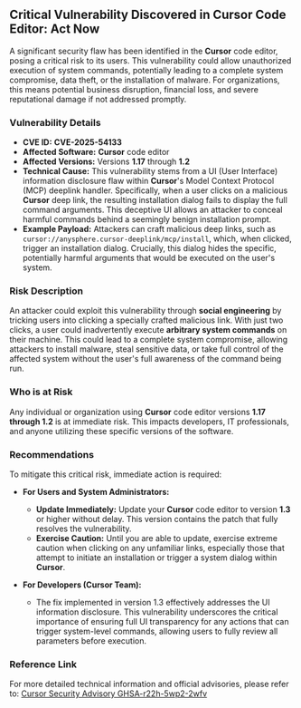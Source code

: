 ## Critical Vulnerability Discovered in Cursor Code Editor: Act Now

A significant security flaw has been identified in the **Cursor** code editor, posing a critical risk to its users. This vulnerability could allow unauthorized execution of system commands, potentially leading to a complete system compromise, data theft, or the installation of malware. For organizations, this means potential business disruption, financial loss, and severe reputational damage if not addressed promptly.

### Vulnerability Details

*   **CVE ID:** **CVE-2025-54133**
*   **Affected Software:** **Cursor** code editor
*   **Affected Versions:** Versions **1.17** through **1.2**
*   **Technical Cause:** This vulnerability stems from a UI (User Interface) information disclosure flaw within **Cursor**'s Model Context Protocol (MCP) deeplink handler. Specifically, when a user clicks on a malicious **Cursor** deep link, the resulting installation dialog fails to display the full command arguments. This deceptive UI allows an attacker to conceal harmful commands behind a seemingly benign installation prompt.
*   **Example Payload:** Attackers can craft malicious deep links, such as `cursor://anysphere.cursor-deeplink/mcp/install`, which, when clicked, trigger an installation dialog. Crucially, this dialog hides the specific, potentially harmful arguments that would be executed on the user's system.

### Risk Description

An attacker could exploit this vulnerability through **social engineering** by tricking users into clicking a specially crafted malicious link. With just two clicks, a user could inadvertently execute **arbitrary system commands** on their machine. This could lead to a complete system compromise, allowing attackers to install malware, steal sensitive data, or take full control of the affected system without the user's full awareness of the command being run.

### Who is at Risk

Any individual or organization using **Cursor** code editor versions **1.17 through 1.2** is at immediate risk. This impacts developers, IT professionals, and anyone utilizing these specific versions of the software.

### Recommendations

To mitigate this critical risk, immediate action is required:

*   **For Users and System Administrators:**
    *   **Update Immediately:** Update your **Cursor** code editor to version **1.3** or higher without delay. This version contains the patch that fully resolves the vulnerability.
    *   **Exercise Caution:** Until you are able to update, exercise extreme caution when clicking on any unfamiliar links, especially those that attempt to initiate an installation or trigger a system dialog within **Cursor**.

*   **For Developers (Cursor Team):**
    *   The fix implemented in version 1.3 effectively addresses the UI information disclosure. This vulnerability underscores the critical importance of ensuring full UI transparency for any actions that can trigger system-level commands, allowing users to fully review all parameters before execution.

### Reference Link

For more detailed technical information and official advisories, please refer to:
[Cursor Security Advisory GHSA-r22h-5wp2-2wfv](https://github.com/cursor/cursor/security/advisories/GHSA-r22h-5wp2-2wfv)